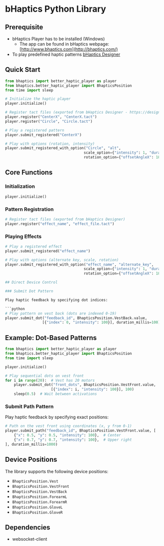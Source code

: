 # bHaptics Python Library
## Prerequisite
* bHaptics Player has to be installed (Windows)
   * The app can be found in
   bHaptics webpage: [http://www.bhaptics.com](http://bhaptics.com/)
* To play predefined haptic patterns [bHaptics Designer](https://designer1.bhaptics.com/)
## Quick Start

```python
from bhaptics import better_haptic_player as player
from bhaptics.better_haptic_player import BhapticsPosition
from time import sleep

# Initialize the haptic player
player.initialize()

# Register tact files (exported from bHaptics Designer - https://designer1.bhaptics.com/)
player.register("CenterX", "CenterX.tact")
player.register("Circle", "Circle.tact")

# Play a registered pattern
player.submit_registered("CenterX")

# Play with options (rotation, intensity)
player.submit_registered_with_option("Circle", "alt",
                                    scale_option={"intensity": 1, "duration": 1},
                                    rotation_option={"offsetAngleX": 180, "offsetY": 0})
```

## Core Functions

### Initialization

```python
player.initialize()
```

### Pattern Registration

```python
# Register tact files (exported from bHaptics Designer)
player.register("effect_name", "effect_file.tact")
```

### Playing Effects

```python
# Play a registered effect
player.submit_registered("effect_name")

# Play with options (alternate key, scale, rotation)
player.submit_registered_with_option("effect_name", "alternate_key",
                                    scale_option={"intensity": 1, "duration": 1},
                                    rotation_option={"offsetAngleX": 180, "offsetY": 0})

## Direct Device Control

### Submit Dot Pattern

Play haptic feedback by specifying dot indices:

```python
# Play pattern on vest back (dots are indexed 0-19)
player.submit_dot("feedback_id", BhapticsPosition.VestBack.value, 
                 [{"index": 0, "intensity": 100}], duration_millis=100)
```

## Example: Dot-Based Patterns

```python
from bhaptics import better_haptic_player as player
from bhaptics.better_haptic_player import BhapticsPosition
from time import sleep

player.initialize()

# Play sequential dots on vest front
for i in range(20):  # Vest has 20 motors
    player.submit_dot("front_dots", BhapticsPosition.VestFront.value, 
                     [{"index": i, "intensity": 100}], 100)
    sleep(0.5)  # Wait between activations
```

### Submit Path Pattern

Play haptic feedback by specifying exact positions:

```python
# Path on the vest front using coordinates (x, y from 0-1)
player.submit_path("feedback_id", BhapticsPosition.VestFront.value, [
    {"x": 0.5, "y": 0.5, "intensity": 100},  # Center
    {"x": 0.7, "y": 0.7, "intensity": 100},  # Upper right
], duration_millis=1000)
```

## Device Positions

The library supports the following device positions:

- `BhapticsPosition.Vest`
- `BhapticsPosition.VestFront`
- `BhapticsPosition.VestBack`
- `BhapticsPosition.ForearmL`
- `BhapticsPosition.ForearmR`
- `BhapticsPosition.GloveL`
- `BhapticsPosition.GloveR`


## Dependencies
* websocket-client

